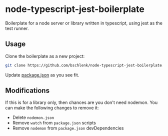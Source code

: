 # node-typescript-jest-boilerplate

Boilerplate for a node server or library written in typescript, using jest as
the test runner.

## Usage

Clone the boilerplate as a new project:

```bash
git clone https://github.com/bschlenk/node-typescript-jest-boilerplate.git <project>
```

Update [package.json](package.json) as you see fit.

## Modifications

If this is for a library only, then chances are you don't need nodemon. You can
make the following changes to remove it:

- Delete `nodemon.json`
- Remove `watch` from `package.json` scripts
- Remove `nodemon` from `package.json` devDependencies
